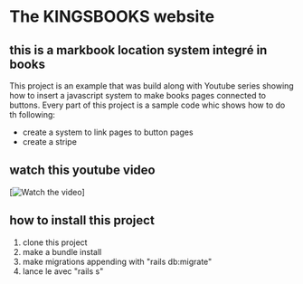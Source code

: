 
# The KINGSBOOKS website


## this is a markbook location system integré in books

This project is an example that was build along with Youtube series showing how to insert a javascript system to make books pages connected to buttons. Every part of this project is a sample code whic shows how to do th following:
- create a system to link pages to button pages
- create a stripe

## watch this youtube video

[![Watch the video](https://youtu.be/vt5fpE0bzSY)]

## how to install this project
1. clone this project
2. make a bundle install
3. make migrations appending with "rails db:migrate"
4. lance le avec "rails s"
